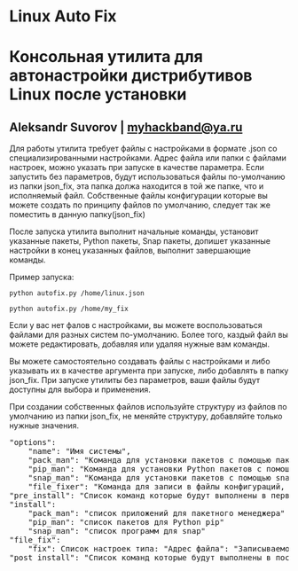 Linux Auto Fix
===
Консольная утилита для автонастройки дистрибутивов Linux после установки
===
Aleksandr Suvorov | myhackband@ya.ru
---
<p>Для работы утилита требует файлы с настройками в формате .json
со специализированными настройками. 
Адрес файла или папки с файлами настроек, можно указать при запуске 
в качестве параметра. Если запустить без параметров, будут использоваться
файлы по-умолчанию из папки json_fix, эта папка должа находится в той же папке,
что и исполняемый файл. Собственные файлы конфигурации которые вы можете создать
по принципу файлов по умолчанию, следует так же поместить в данную папку(json_fix)</p>
<p>
После запуска утилита выполнит начальные команды,
установит указанные пакеты, Python пакеты, Snap пакеты,
допишет указанные настройки в конец указанных файлов,
выполнит завершающие команды.
</p>
<p>
    Пример запуска:
</p>
<code>python autofix.py /home/linux.json</code>

<code>python autofix.py /home/my_fix</code>

<p>Если у вас нет фалов с настройками, 
вы можете воспользоваться файлами для разных систем по-умолчанию.
Более того, каздый файл вы можете редактировать, 
добавляя или удаляя нужные вам команды.</p>

<p>Вы можете самостоятельно создавать файлы с 
настройками и либо указывать их в качестве аргумента при запуске,
либо добавлять в папку json_fix. При запуске утилиты без параметров,
ваши файлы будут доступны для выбора и применения.</p>

<p>
При создании собственных файлов используйте 
структуру из файлов по умолчанию из папки json_fix, 
не меняйте структуру, добавляйте только нужные значения.
</p>
<pre>
"options":
    "name": "Имя системы",
    "pack_man": "Команда для установки пакетов с помощью пакетного менеджера например apt",
    "pip_man": "Команда для установки Python пакетов с помощью pip",
    "snap_man": "Команда для установки пакетов с помощью snap",
    "file_fixer": "Команда для записи в файлы конфигураций, менять не рекоммендуется"
"pre_install": "Список команд которые будут выполнены в первую очередь, до установки программ и насктройки файлов."
"install":
    "pack_man": "список приложений для пакетного менеджера"
    "pip_man": "список пакетов для Python pip"
    "snap_man": "список программ для snap"
"file_fix":
    "fix": Список настроек типа: "Адрес файла": "Записываемое значение"
"post_install": "Список команд которые будут выполнены в последнюю очередь."
</pre>
